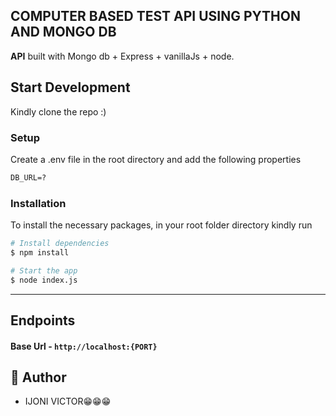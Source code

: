 ## COMPUTER BASED TEST API USING PYTHON AND MONGO DB


**API** built with Mongo db + Express + vanillaJs + node.

## Start Development

Kindly clone the repo :)

### Setup

Create a .env file in the root directory and add the following properties

```markdown
DB_URL=?
```

### Installation

To install the necessary packages, in your root folder directory kindly run

```bash
# Install dependencies
$ npm install

# Start the app
$ node index.js

```

---

## Endpoints

#### Base Url - `http://localhost:{PORT}`


## 🎩 Author

- IJONI VICTOR😁😁😁
